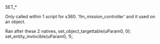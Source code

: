 SET_*

Only called within 1 script for x360. 'fm_mission_controller' and it used on an object. 

Ran after these 2 natives,
set_object_targettable(uParam0, 0);
set_entity_invincible(uParam0, 1);